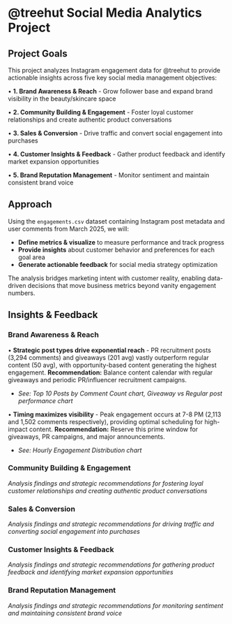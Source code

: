# @treehut Social Media Analytics Project

## Project Goals

This project analyzes Instagram engagement data for @treehut to provide actionable insights across five key social media management objectives:

• **1. Brand Awareness & Reach** - Grow follower base and expand brand visibility in the beauty/skincare space

• **2. Community Building & Engagement** - Foster loyal customer relationships and create authentic product conversations

• **3. Sales & Conversion** - Drive traffic and convert social engagement into purchases

• **4. Customer Insights & Feedback** - Gather product feedback and identify market expansion opportunities

• **5. Brand Reputation Management** - Monitor sentiment and maintain consistent brand voice

## Approach

Using the `engagements.csv` dataset containing Instagram post metadata and user comments from March 2025, we will:

- **Define metrics & visualize** to measure performance and track progress
- **Provide insights** about customer behavior and preferences for each goal area
- **Generate actionable feedback** for social media strategy optimization

The analysis bridges marketing intent with customer reality, enabling data-driven decisions that move business metrics beyond vanity engagement numbers.

## Insights & Feedback

### Brand Awareness & Reach

• **Strategic post types drive exponential reach** - PR recruitment posts (3,294 comments) and giveaways (201 avg) vastly outperform regular content (50 avg), with opportunity-based content generating the highest engagement. **Recommendation:** Balance content calendar with regular giveaways and periodic PR/influencer recruitment campaigns.
  - *See: Top 10 Posts by Comment Count chart, Giveaway vs Regular post performance chart*

• **Timing maximizes visibility** - Peak engagement occurs at 7-8 PM (2,113 and 1,502 comments respectively), providing optimal scheduling for high-impact content. **Recommendation:** Reserve this prime window for giveaways, PR campaigns, and major announcements.
  - *See: Hourly Engagement Distribution chart*

### Community Building & Engagement

*Analysis findings and strategic recommendations for fostering loyal customer relationships and creating authentic product conversations*

### Sales & Conversion

*Analysis findings and strategic recommendations for driving traffic and converting social engagement into purchases*

### Customer Insights & Feedback

*Analysis findings and strategic recommendations for gathering product feedback and identifying market expansion opportunities*

### Brand Reputation Management

*Analysis findings and strategic recommendations for monitoring sentiment and maintaining consistent brand voice*